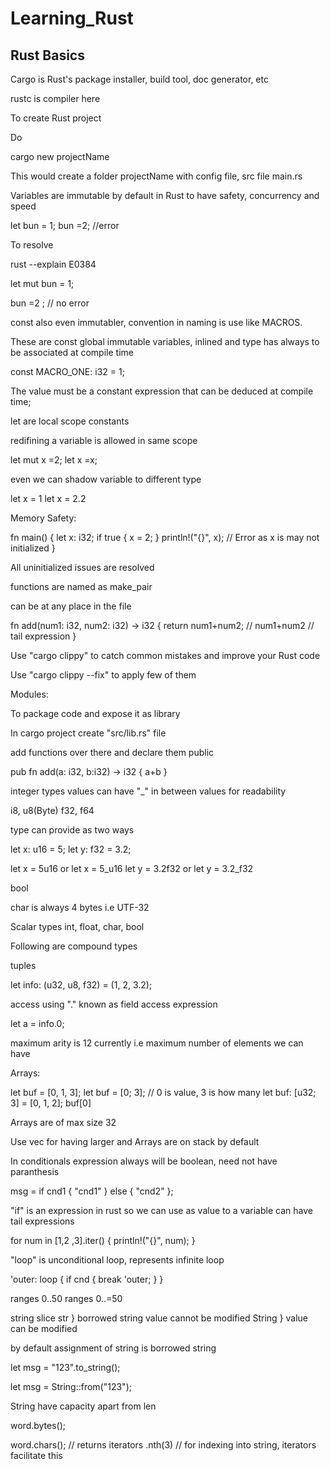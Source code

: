 # Learning_Rust

## Rust Basics

Cargo is Rust's package installer, build tool, doc generator, etc

rustc is compiler here

To create Rust project

Do 

cargo new projectName

This would create a folder projectName with config file, src file main.rs

Variables are immutable by default in Rust to have safety, concurrency and speed

let bun = 1;
bun =2; //error

To resolve

rust --explain E0384

let mut bun = 1;

bun =2 ; // no error

const also even immutabler, convention in naming is use like MACROS.

These are const global immutable variables, inlined and type has always to be associated at compile time

const MACRO_ONE: i32 = 1;

The value must be a constant expression that can be deduced at compile time;

let are local scope constants

redifining a variable is allowed in same scope

let mut x =2;
let x =x;

even we can shadow variable to different type

let  x = 1
let x = 2.2

Memory Safety:

fn main() {
	let x: i32;
	if true {
		x = 2;
	}
	println!("{}", x); // Error as x is may not initialized
}

All uninitialized issues are resolved

functions are named as make_pair

can be at any place in the file

fn add(num1: i32, num2: i32) -> i32 {
	return num1+num2;
	// num1+num2 // tail expression
}

Use "cargo clippy" to catch common mistakes and improve your Rust code

Use "cargo clippy --fix" to apply few of them

Modules:


To package code and expose it as library

In cargo project create "src/lib.rs" file

add functions over there and declare them public

pub fn add(a: i32, b:i32) -> i32 {
	a+b
}

integer types values can have "_" in between values for readability

i8, u8(Byte)
f32, f64

type can provide as two ways

let x: u16 = 5;
let y: f32 = 3.2;

let x = 5u16 or let x = 5_u16
let y = 3.2f32 or let y = 3.2_f32

bool

char is always 4 bytes i.e UTF-32

Scalar types int, float, char, bool

Following are compound types

tuples

let info: (u32, u8, f32) = (1, 2, 3.2);

access using "." known as field access expression

let a = info.0;

maximum arity is 12 currently i.e maximum number of elements we can have

Arrays:

let buf = [0, 1, 3];
let buf = [0; 3]; // 0 is value, 3 is how many
let buf: [u32; 3] = [0, 1, 2];
buf[0]

Arrays are of max size 32

Use vec for having larger and Arrays are on stack by default

In conditionals expression always will be boolean, need not have paranthesis

msg =  if cnd1 {
	"cnd1"
} else {
	"cnd2"
};

"if" is an expression in rust so we can use as value to a variable
can have tail expressions

for num in [1,2 ,3].iter() {
println!("{}", num);
}

"loop" is unconditional loop, represents infinite loop

'outer: loop {
	if cnd {
		break 'outer;
	}
}

ranges 0..50
ranges 0..=50

string slice str } borrowed string value cannot be modified
String } value can be modified

by default assignment of string is borrowed string

let msg = "123".to_string();

let msg = String::from("123");


String have capacity apart from len

word.bytes();

word.chars(); // returns iterators
.nth(3) // for indexing into string, iterators facilitate this
